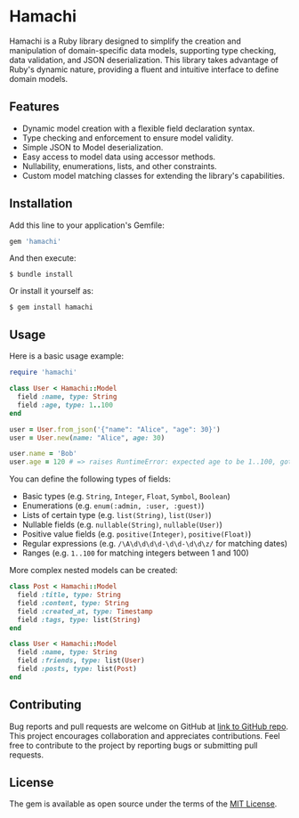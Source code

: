 # Hamachi

Hamachi is a Ruby library designed to simplify the creation and manipulation of domain-specific data models, supporting type checking, data validation, and JSON deserialization. This library takes advantage of Ruby's dynamic nature, providing a fluent and intuitive interface to define domain models.

## Features

- Dynamic model creation with a flexible field declaration syntax.
- Type checking and enforcement to ensure model validity.
- Simple JSON to Model deserialization.
- Easy access to model data using accessor methods.
- Nullability, enumerations, lists, and other constraints.
- Custom model matching classes for extending the library's capabilities.

## Installation

Add this line to your application's Gemfile:

```ruby
gem 'hamachi'
```

And then execute:

    $ bundle install

Or install it yourself as:

    $ gem install hamachi

## Usage

Here is a basic usage example:

```ruby
require 'hamachi'

class User < Hamachi::Model
  field :name, type: String
  field :age, type: 1..100
end

user = User.from_json('{"name": "Alice", "age": 30}')
user = User.new(name: "Alice", age: 30)

user.name = 'Bob'
user.age = 120 # => raises RuntimeError: expected age to be 1..100, got 120
```

You can define the following types of fields:

- Basic types (e.g. `String`, `Integer`, `Float`, `Symbol`, `Boolean`)
- Enumerations (e.g. `enum(:admin, :user, :guest)`)
- Lists of certain type (e.g. `list(String)`, `list(User)`)
- Nullable fields (e.g. `nullable(String)`, `nullable(User)`)
- Positive value fields (e.g. `positive(Integer)`, `positive(Float)`)
- Regular expressions (e.g. `/\A\d\d\d\d-\d\d-\d\d\z/` for matching dates)
- Ranges (e.g. `1..100` for matching integers between 1 and 100)

More complex nested models can be created:

```ruby
class Post < Hamachi::Model
  field :title, type: String
  field :content, type: String
  field :created_at, type: Timestamp
  field :tags, type: list(String)
end

class User < Hamachi::Model
  field :name, type: String
  field :friends, type: list(User)
  field :posts, type: list(Post)
end
```

## Contributing

Bug reports and pull requests are welcome on GitHub at [link to GitHub repo](https://github.com/akuhn/hamachi).  This project encourages collaboration and appreciates contributions. Feel free to contribute to the project by reporting bugs or submitting pull requests.

## License

The gem is available as open source under the terms of the [MIT License](https://opensource.org/licenses/MIT).
